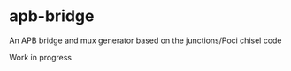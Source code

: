 # apb-bridge
An APB bridge and mux generator based on the junctions/Poci chisel code

Work in progress

